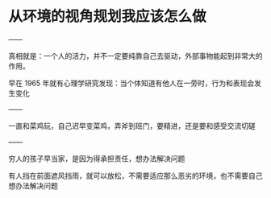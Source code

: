 # 从环境的视角规划我应该怎么做

——

真相就是：一个人的活力，并不一定要纯靠自己去驱动，外部事物能起到非常大的作用。

早在 1965 年就有心理学研究发现：当个体知道有他人在一旁时，行为和表现会发生变化

——

一直和菜鸡玩，自己迟早变菜鸡，弄斧到班门，要精进，还是要和感受交流切磋

——

穷人的孩子早当家，是因为得承担责任，想办法解决问题

有人挡在前面遮风挡雨，就可以放松，不需要适应那么恶劣的环境，也不需要自己想办法解决问题